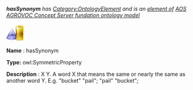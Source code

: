 ___hasSynonym__ 
 has
 [Category:OntologyElement](../../Category/OntologyElement "Category:OntologyElement") 
 and is an
 [element of](../../Property/ElementOf "Property:ElementOf") 
[AOS AGROVOC Concept Server fundation ontology model](../../Submissions/AOS_AGROVOC_Concept_Server_fundation_ontology_model "Submissions:AOS AGROVOC Concept Server fundation ontology model")_




  





[![ObjectProperty](../public/images/thumb/c/c3/ObjectProperty.gif/45px-ObjectProperty.gif)](../../Image/ObjectProperty.gif "ObjectProperty")


__Name__ 
 : hasSynonym
 



__Type:__ 
 owl:SymmetricProperty
 



__Description__ 
 : X <has synonym> Y. A word X that means the same or nearly the same as another word Y. E.g. "bucket" <has synonym> "pail"; "pail" <has synonym> "bucket";